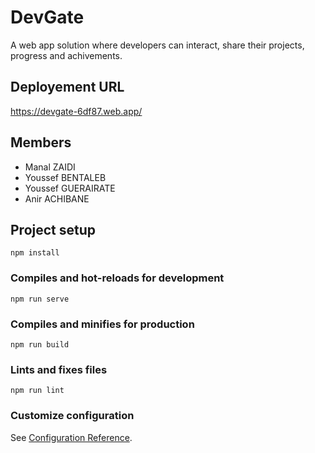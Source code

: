 # DevGate
A web app solution where developers can interact, share their projects, progress and achivements.

## Deployement URL
https://devgate-6df87.web.app/

## Members
- Manal ZAIDI
- Youssef BENTALEB
- Youssef GUERAIRATE
- Anir ACHIBANE

## Project setup
```
npm install
```

### Compiles and hot-reloads for development
```
npm run serve
```

### Compiles and minifies for production
```
npm run build
```

### Lints and fixes files
```
npm run lint
```

### Customize configuration
See [Configuration Reference](https://cli.vuejs.org/config/).
